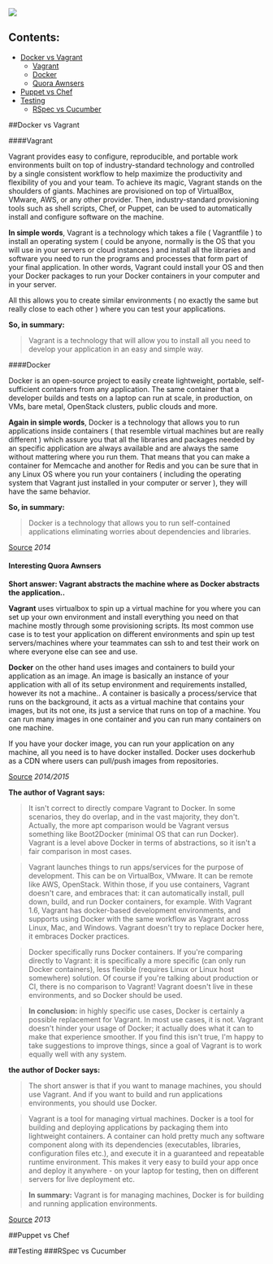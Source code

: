 ![](https://torsaporsa.files.wordpress.com/2013/09/iltni.jpg)

## Contents:
- [Docker vs Vagrant](#docker-vs-vagrant)
  - [Vagrant](#vagrant)
  - [Docker](#docker)
  - [Quora Awnsers](#interesting-quora-awnsers)
- [Puppet vs Chef](#puppet-vs-chef)
- [Testing](#testing)
  - [RSpec vs Cucumber](#rspec-vs-cucumber)


##Docker vs Vagrant

####Vagrant

Vagrant provides easy to configure, reproducible, and portable work environments built on top of industry-standard technology and controlled by a single consistent workflow to help maximize the productivity and flexibility of you and your team.
To achieve its magic, Vagrant stands on the shoulders of giants. Machines are provisioned on top of VirtualBox, VMware, AWS, or any other provider. Then, industry-standard provisioning tools such as shell scripts, Chef, or Puppet, can be used to automatically install and configure software on the machine.

**In simple words**, Vagrant is a technology which takes a file ( Vagrantfile ) to install an operating system ( could be anyone, normally is the OS that you will use in your servers or cloud instances ) and install all the libraries and software you need to run the programs and processes that form part of your final application. In other words, Vagrant could install your OS and then your Docker packages to run your Docker containers in your computer and in your server.

All this allows you to create similar environments ( no exactly the same but really close to each other ) where you can test your applications.

**So, in summary:**

>Vagrant is a technology that will allow you to install all you need to develop your application in an easy and simple way.

####Docker

Docker is an open-source project to easily create lightweight, portable, self-sufficient containers from any application. The same container that a developer builds and tests on a laptop can run at scale, in production, on VMs, bare metal, OpenStack clusters, public clouds and more.

**Again in simple words**, Docker is a technology that allows you to run applications inside containers ( that resemble virtual machines but are really different ) which assure you that all the libraries and packages needed by an specific application are always available and are always the same without mattering where you run them. That means that you can make a container for Memcache and another for Redis and you can be sure that in any Linux OS where you run your containers ( including the operating system that Vagrant just installed in your computer or server ), they will have the same behavior.

**So, in summary:**

>Docker is a technology that allows you to run self-contained applications eliminating worries about dependencies and libraries.

[Source](https://medium.com/@_marcos_otero/docker-vs-vagrant-582135beb623) _2014_

#### Interesting Quora Awnsers
**Short answer: Vagrant abstracts the machine where as Docker abstracts the application..**

**Vagrant** uses virtualbox to spin up a virtual machine for you where you can set up your own environment and install everything you need on that machine mostly through some provisioning scripts. Its most common use case is to test your application on different environments and spin up test servers/machines where your teammates can ssh to and test their work on where everyone else can see and use.

**Docker** on the other hand uses images and containers to build your application as an image. An image is basically an instance of your application with all of its setup environment and requirements installed, however its not a machine.. A container is basically a process/service that runs on the background, it acts as a virtual machine that contains your images, but its not one, its just a service that runs on top of a machine. You can run many images in one container and you can run many containers on one machine.

If you have your docker image, you can run your application on any machine, all you need is to have docker installed. Docker uses dockerhub as a CDN where users can pull/push images from repositories.

[Source](http://www.quora.com/What-is-the-difference-between-Docker-and-Vagrant-When-should-you-use-each-one) _2014/2015_


**The author of Vagrant says:**

>It isn't correct to directly compare Vagrant to Docker. In some scenarios, they do overlap, and in the vast majority, they don't. Actually, the more apt comparison would be Vagrant versus something like Boot2Docker (minimal OS that can run Docker). Vagrant is a level above Docker in terms of abstractions, so it isn't a fair comparison in most cases.

>Vagrant launches things to run apps/services for the purpose of development. This can be on VirtualBox, VMware. It can be remote like AWS, OpenStack. Within those, if you use containers, Vagrant doesn't care, and embraces that: it can automatically install, pull down, build, and run Docker containers, for example. With Vagrant 1.6, Vagrant has docker-based development environments, and supports using Docker with the same workflow as Vagrant across Linux, Mac, and Windows. Vagrant doesn't try to replace Docker here, it embraces Docker practices.

>Docker specifically runs Docker containers. If you're comparing directly to Vagrant: it is specifically a more specific (can only run Docker containers), less flexible (requires Linux or Linux host somewhere) solution. Of course if you're talking about production or CI, there is no comparison to Vagrant! Vagrant doesn't live in these environments, and so Docker should be used.


>**In conclusion:** in highly specific use cases, Docker is certainly a possible replacement for Vagrant. In most use cases, it is not. Vagrant doesn't hinder your usage of Docker; it actually does what it can to make that experience smoother. If you find this isn't true, I'm happy to take suggestions to improve things, since a goal of Vagrant is to work equally well with any system.



**the author of Docker says:**


>The short answer is that if you want to manage machines, you should use Vagrant. And if you want to build and run applications environments, you should use Docker.

>Vagrant is a tool for managing virtual machines. Docker is a tool for building and deploying applications by packaging them into lightweight containers. A container can hold pretty much any software component along with its dependencies (executables, libraries, configuration files etc.), and execute it in a guaranteed and repeatable runtime environment. This makes it very easy to build your app once and deploy it anywhere - on your laptop for testing, then on different servers for live deployment etc.

>**In summary:** Vagrant is for managing machines, Docker is for building and running application environments.

[Source](http://stackoverflow.com/questions/16647069/should-i-use-vagrant-or-docker-io-for-creating-an-isolated-environment) _2013_



##Puppet vs Chef


##Testing
###RSpec vs Cucumber
